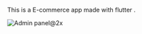 This is a E-commerce app made with flutter . 

![Admin panel@2x](https://user-images.githubusercontent.com/21143257/151793877-8434b161-68a4-4450-a4c0-6e600e02eaab.png)
